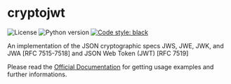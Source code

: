 # cryptojwt

![License](https://img.shields.io/badge/license-Apache%202-blue.svg)
![Python version](https://img.shields.io/badge/python-3.7%7C%203.8%20%7C%203.9%20%7C%203.10%20%7C%203.11%203.12%203.13-blue.svg)
[![Code style: black](https://img.shields.io/badge/code%20style-black-000000.svg)](https://github.com/psf/black)

An implementation of the JSON cryptographic specs JWS, JWE, JWK, and JWA [RFC 7515-7518] and JSON Web Token (JWT) [RFC 7519]

Please read the [Official Documentation](https://cryptojwt.readthedocs.io/en/latest/) for getting usage examples and further informations.
